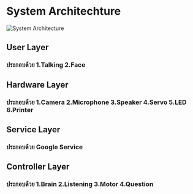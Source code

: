 # System Architechture
![System Architecture](https://user-images.githubusercontent.com/46487715/110239521-e1bd9300-7f79-11eb-9537-cebca6c4992a.png)
## User Layer  
 ### ประกอบด้วย 1.Talking 2.Face  
## Hardware Layer
 ### ประกอบด้วย 1.Camera 2.Microphone 3.Speaker 4.Servo 5.LED 6.Printer  
## Service Layer  
 ### ประกอบด้วย Google Service  
## Controller Layer  
 ### ประกอบด้วย 1.Brain 2.Listening 3.Motor 4.Question
